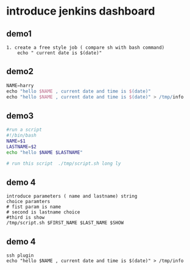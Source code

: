 # introduce jenkins dashboard
## demo1
``` step
1. create a free style job ( compare sh with bash command)
    echo " current date is $(date)"

```
## demo2

```groovy
NAME=harry
echo "hello $NAME , current date and time is $(date)"
echo "hello $NAME , current date and time is $(date)" > /tmp/info
```
## demo3
``` sh
#run a script
#!/bin/bash
NAME=$1
LASTNAME=$2
echo "hello $NAME $LASTNAME"

# run this script  ./tmp/script.sh long ly
```
## demo 4
```
introduce parameters ( name and lastname) string
choice paramters
# fist param is name
# second is lastname choice
#third is show 
/tmp/script.sh $FIRST_NAME $LAST_NAME $SHOW
```
## demo 4 
```
ssh plugin
echo "hello $NAME , current date and time is $(date)" > /tmp/info
```